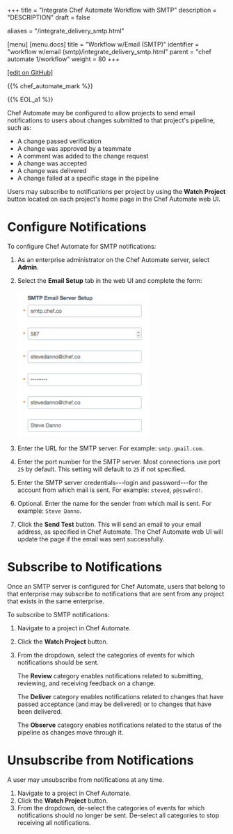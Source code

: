 +++
title = "Integrate Chef Automate Workflow with SMTP"
description = "DESCRIPTION"
draft = false

aliases = "/integrate_delivery_smtp.html"

[menu]
  [menu.docs]
    title = "Workflow w/Email (SMTP)"
    identifier = "workflow w/email (smtp)/integrate_delivery_smtp.html"
    parent = "chef automate 1/workflow"
    weight = 80
+++    

[\[edit on
GitHub\]](https://github.com/chef/chef-web-docs/blob/master/chef_master/source/integrate_delivery_smtp.rst)

{{% chef_automate_mark %}}

{{% EOL_a1 %}}

Chef Automate may be configured to allow projects to send email
notifications to users about changes submitted to that project's
pipeline, such as:

-   A change passed verification
-   A change was approved by a teammate
-   A comment was added to the change request
-   A change was accepted
-   A change was delivered
-   A change failed at a specific stage in the pipeline

Users may subscribe to notifications per project by using the **Watch
Project** button located on each project's home page in the Chef
Automate web UI.

Configure Notifications
=======================

To configure Chef Automate for SMTP notifications:

1.  As an enterprise administrator on the Chef Automate server, select
    **Admin**.

2.  Select the **Email Setup** tab in the web UI and complete the form:

    <img src="/images/delivery_integrate_smtp.svg" class="align-left" width="300" alt="image" />

3.  Enter the URL for the SMTP server. For example: `smtp.gmail.com`.

4.  Enter the port number for the SMTP server. Most connections use port
    `25` by default. This setting will default to `25` if not specified.

5.  Enter the SMTP server credentials---login and password---for the
    account from which mail is sent. For example: `steved`, `p@ssw0rd!`.

6.  Optional. Enter the name for the sender from which mail is sent. For
    example: `Steve Danno`.

7.  Click the **Send Test** button. This will send an email to your
    email address, as specified in Chef Automate. The Chef Automate web
    UI will update the page if the email was sent successfully.

Subscribe to Notifications
==========================

Once an SMTP server is configured for Chef Automate, users that belong
to that enterprise may subscribe to notifications that are sent from any
project that exists in the same enterprise.

To subscribe to SMTP notifications:

1.  Navigate to a project in Chef Automate.

2.  Click the **Watch Project** button.

3.  From the dropdown, select the categories of events for which
    notifications should be sent.

    The **Review** category enables notifications related to submitting,
    reviewing, and receiving feedback on a change.

    The **Deliver** category enables notifications related to changes
    that have passed acceptance (and may be delivered) or to changes
    that have been delivered.

    The **Observe** category enables notifications related to the status
    of the pipeline as changes move through it.

Unsubscribe from Notifications
==============================

A user may unsubscribe from notifications at any time.

1.  Navigate to a project in Chef Automate.
2.  Click the **Watch Project** button.
3.  From the dropdown, de-select the categories of events for which
    notifications should no longer be sent. De-select all categories to
    stop receiving all notifications.
